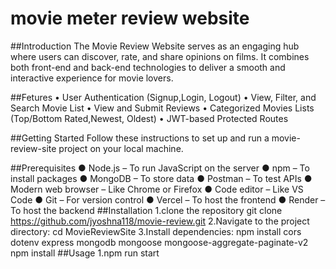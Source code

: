 # movie meter review website
##Introduction
The Movie Review Website serves as an engaging hub where users can discover, rate, and share opinions on films. It combines both front-end and back-end technologies to deliver a smooth and interactive experience for movie lovers.

##Fetures
• User Authentication (Signup,Login, Logout) 
• View, Filter, and Search Movie List 
• View and Submit Reviews 
• Categorized Movies Lists (Top/Bottom Rated,Newest, Oldest) 
• JWT-based Protected Routes

##Getting Started
Follow these instructions to set up and run a movie-review-site project on your local machine.

##Prerequisites
● Node.js – To run JavaScript on the server
● npm – To install packages
● MongoDB – To store data
● Postman – To test APIs
● Modern web browser – Like Chrome or Firefox
● Code editor – Like VS Code
● Git – For version control
● Vercel – To host the frontend
● Render – To host the backend
##Installation
1.clone the repository
git clone https://github.com/jyoshna118/movie-review.git
2.Navigate to the project directory:
cd MovieReviewSite
3.Install dependencies:
npm install cors dotenv express mongodb mongoose mongoose-aggregate-paginate-v2
npm install
##Usage
1.npm run start


